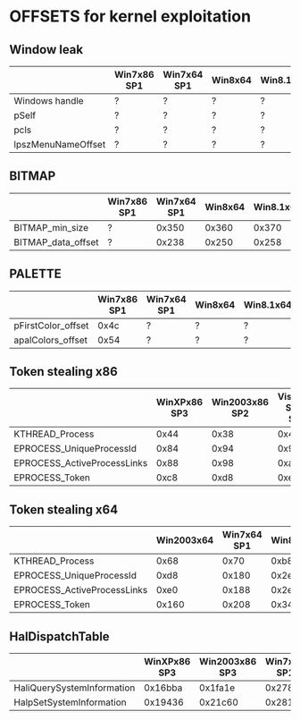 # OFFSETS for kernel exploitation

## Window leak

|                    | Win7x86 SP1 | Win7x64 SP1 | Win8x64 | Win8.1x64 | Win10x64 v1511 | Win10x64 v1607 | Win10x64 v1703 | Win10x64 v1709 | 
|--------------------|-------------|-------------|---------|-----------|----------------|----------------|----------------|----------------| 
| Windows handle     | ?           | ?           | ?       | ?         | 0x0            | 0x0            | 0x0            | 0x0            | 
| pSelf              | ?           | ?           | ?       | ?         | 0x20           | 0x20           | 0x20           | 0x20           | 
| pcls               | ?           | ?           | ?       | ?         | 0x98           | 0x98           | 0xa8           | 0xa8           | 
| lpszMenuNameOffset | ?           | ?           | ?       | ?         | 0x88           | 0x88           | 0x90           | 0x98           | 

## BITMAP

|                    | Win7x86 SP1 | Win7x64 SP1 | Win8x64 | Win8.1x64 | Win10x64 v1511 | Win10x64 v1607 | Win10x64 v1703 | Win10x64 v1709 | 
|--------------------|-------------|-------------|---------|-----------|----------------|----------------|----------------|----------------| 
| BITMAP_min_size    | ?           | 0x350       | 0x360   | 0x370     | 0x370          | 0x370          | 0x370          | NA             | 
| BITMAP_data_offset | ?           | 0x238       | 0x250   | 0x258     | 0x258          | 0x260          | 0x260          | NA             | 

## PALETTE

|                    | Win7x86 SP1 | Win7x64 SP1 | Win8x64 | Win8.1x64 | Win10x64 v1511 | Win10x64 v1607 | Win10x64 v1703 | Win10x64 v1709 | 
|--------------------|-------------|-------------|---------|-----------|----------------|----------------|----------------|----------------| 
| pFirstColor_offset | 0x4c        | ?           | ?       | ?         | 0x80           | 0x78           | 0x78           | 0x78           | 
| apalColors_offset  | 0x54        | ?           | ?       | ?         | 0x90           | 0x88           | 0x88           | 0x88           | 

## Token stealing x86

|                             | WinXPx86 SP3 | Win2003x86 SP2 | Vistax86 SP1 / SP2 | Win2008x86 SP2 | Win7x86 SP1 | 
|-----------------------------|--------------|----------------|--------------------|----------------|-------------| 
| KTHREAD_Process             | 0x44         | 0x38           | 0x48               | 0x48           | 0x50        | 
| EPROCESS_UniqueProcessId    | 0x84         | 0x94           | 0x9c               | 0x9c           | 0xb4        | 
| EPROCESS_ActiveProcessLinks | 0x88         | 0x98           | 0xa0               | 0xa0           | 0xb8        | 
| EPROCESS_Token              | 0xc8         | 0xd8           | 0xe0               | 0ce0           | 0xf8        | 

## Token stealing x64

|                             | Win2003x64 | Win7x64 SP1 | Win8x64 | Win8.1x64 | Win10x64 v1511 | Win10x64 v1607 | Win10x64 v1703 | Win10x64 v1709 | 
|-----------------------------|------------|-------------|---------|-----------|----------------|----------------|----------------|----------------| 
| KTHREAD_Process             | 0x68       | 0x70        | 0xb8    | 0xb8      | 0xb8           | 0xb8           | 0xb8           | 0xb8           | 
| EPROCESS_UniqueProcessId    | 0xd8       | 0x180       | 0x2e0   | 0x2e0     | 0x2e8          | 0x2e8          | 0x2e0          | 0x2e0          | 
| EPROCESS_ActiveProcessLinks | 0xe0       | 0x188       | 0x2e8   | 0x2e8     | 0x2f0          | 0x2f0          | 0x2e8          | 0x2e8          | 
| EPROCESS_Token              | 0x160      | 0x208       | 0x348   | 0x348     | 0x358          | 0x358          | 0x358          | 0x358          | 

## HalDispatchTable

|                            | WinXPx86 SP3 | Win2003x86 SP3 | Win7x86 SP1 | Win7x64 SP1 | Win8x64 | Win8.1x64 | Win10x64 v1511 | Win10x64 v1607 | Win10x64 v1703 | Win10x64 v1709 | 
|----------------------------|--------------|----------------|-------------|-------------|---------|-----------|----------------|----------------|----------------|----------------| 
| HaliQuerySystemInformation | 0x16bba      | 0x1fa1e        | 0x278a2     | 0x398e8     | ?       | ?         | ?              | ?              | ?              | ?              | 
| HalpSetSystemInformation   | 0x19436      | 0x21c60        | 0x281b4     | ?           | ?       | ?         | ?              | ?              | ?              | ?              | 

